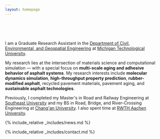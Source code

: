 ```yaml
---
layout: homepage
---
```


<h1 id="about-me"></h1>

<h2 style="margin: 80px 0px 10px;"></h2>

I am a Graduate Research Assistant in the [Department of Civil, Environmental, and Geospatial Engineering](https://www.mtu.edu/cege/) at [Michigan Technological University](https://www.mtu.edu/). 

My research lies at the intersection of materials science and computational simulation — with a special focus on **multi-scale aging and adhesive behavior of asphalt systems**. My research interests include **molecular dynamics simulation**, **high-throughput property prediction**, **rubber-modified asphalt**, recycled pavement materials, pavement aging, and **sustainable asphalt technologies**.

Previously, I completed my Master's in Road and Railway Engineering at [Southeast University](https://www.seu.edu.cn/english/) and my BS in Road, Bridge, and River-Crossing Engineering at [Chang'an University](https://en.chd.edu.cn/5753/list.htm). I also spent time at [RWTH Aachen University](https://www.rwth-aachen.de/cms/~a/root/?lidx=1).

{% include_relative _includes/news.md %}

{% include_relative _includes/contact.md %}
